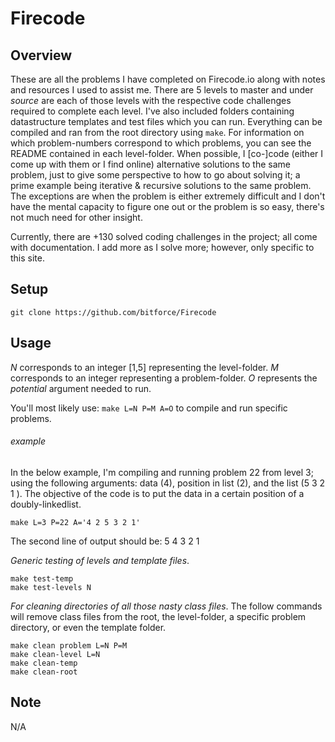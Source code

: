 # Firecode

Overview
---
These are all the problems I have completed on Firecode.io along with notes and 
resources I used to assist me. There are 5 levels to master and under _source_ 
are each of those levels with the respective code challenges required to 
complete each level. I've also included folders containing datastructure 
templates and test files which you can run. Everything can be compiled 
and ran from the root directory using `make`. For information on 
which problem-numbers correspond to which problems, you can see
the README contained in each level-folder. When possible, I 
[co-]code (either I come up with them or I find online)
alternative solutions to the same problem, just to give 
some perspective to how to go about solving it; a prime 
example being iterative & recursive solutions to the 
same problem. The exceptions are when the problem is 
either extremely difficult and I don't have the 
mental capacity to figure one out or the 
problem is so easy, there's not much 
need for other insight.

Currently, there are +130 solved coding challenges in the project; all come with 
documentation. I add more as I solve more; however, only specific to this site.

Setup
---
`git clone https://github.com/bitforce/Firecode`

Usage
---
_N_ corresponds to an integer [1,5] representing the level-folder.
_M_ corresponds to an integer representing a problem-folder.
_O_ represents the _potential_ argument needed to run.

You'll most likely use: `make L=N P=M A=O` to compile and run 
specific problems.

###### example
In the below example, I'm compiling and running problem 22 from level 3; using the 
following arguments: data (4), position in list (2), and the list (5 3 2 1 ). 
The objective of the code is to put the data in a certain position of a 
doubly-linkedlist. 

`make L=3 P=22 A='4 2 5 3 2 1'`

The second line of output should be: 5 4 3 2 1

_Generic testing of levels and template files_.
```
make test-temp
make test-levels N
```

_For cleaning directories of all those nasty class files_.
The follow commands will remove class files from the root, the level-folder, a 
specific problem directory, or even the template folder.
```
make clean problem L=N P=M
make clean-level L=N
make clean-temp
make clean-root
```

Note
---
N/A
